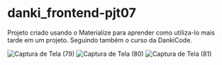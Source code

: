 # danki_frontend-pjt07
Projeto criado usando o Materialize para aprender como utiliza-lo mais tarde em um projeto. Seguindo também o curso da DankiCode.


![Captura de Tela (79)](https://user-images.githubusercontent.com/69223872/166525998-7295b2fc-0ad8-4b0c-a4a1-ab9f8693ee70.png)
![Captura de Tela (80)](https://user-images.githubusercontent.com/69223872/166526027-67862270-dde1-48dd-9295-4a66cddedd3c.png)
![Captura de Tela (81)](https://user-images.githubusercontent.com/69223872/166526063-ba4bb408-eb2c-42fc-9f9c-a7b3f0929c6f.png)
